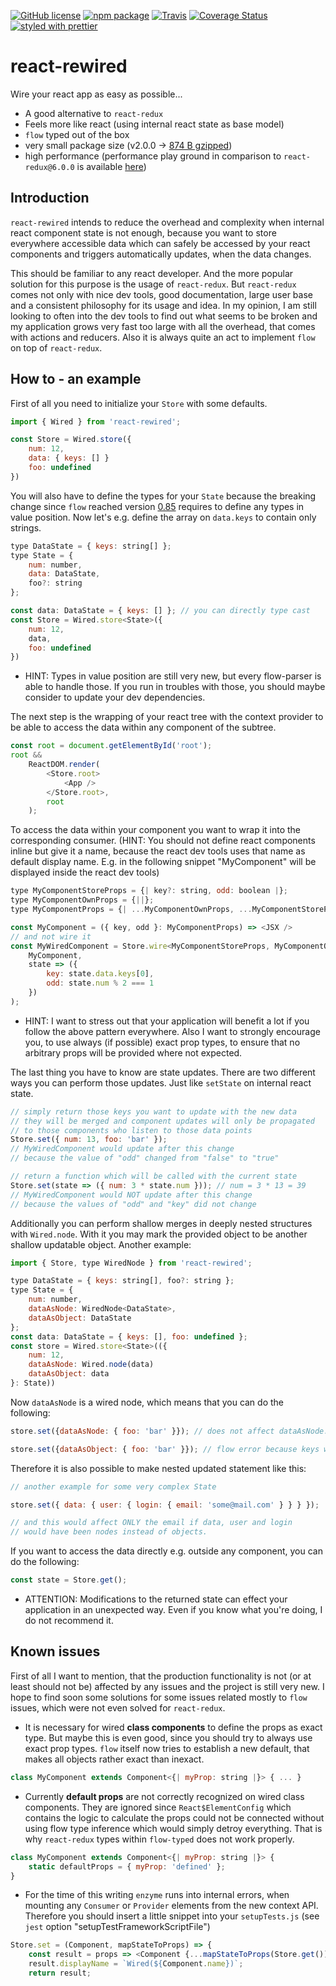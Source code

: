 [![GitHub license][license-image]][license-url]
[![npm package][npm-image]][npm-url]
[![Travis][build-image]][build-url]
[![Coverage Status][coveralls-image]][coveralls-url]
[![styled with prettier][prettier-image]][prettier-url]

# react-rewired

Wire your react app as easy as possible...

- A good alternative to `react-redux`
- Feels more like react (using internal react state as base model)
- `flow` typed out of the box
- very small package size (v2.0.0 -> [874 B gzipped](https://bundlephobia.com/result?p=react-rewired@2.0.0))
- high performance (performance play ground in comparison to `react-redux@6.0.0` is available [here](https://fdc-viktor-luft.github.io/react-rewired/performance/))

## Introduction

`react-rewired` intends to reduce the overhead and complexity when internal
react component state is not enough, because you want to store everywhere
accessible data which can safely be accessed by your react components
and triggers automatically updates, when the data changes.

This should be familiar to any react developer. And the more popular solution
for this purpose is the usage of `react-redux`. But `react-redux` comes not
only with nice dev tools, good documentation, large user base and a consistent
philosophy for its usage and idea. In my opinion, I am still looking to often
into the dev tools to find out what seems to be broken and my application grows
very fast too large with all the overhead, that comes with actions and reducers.
Also it is always quite an act to implement `flow` on top of `react-redux`.

## How to - an example
First of all you need to initialize your `Store` with some defaults.
```js
import { Wired } from 'react-rewired';

const Store = Wired.store({
    num: 12,
    data: { keys: [] }
    foo: undefined
})
```
You will also have to define the types for your `State` because the
breaking change since `flow` reached version [0.85](https://github.com/facebook/flow/releases/tag/v0.85.0)
requires to define any types in value position.
Now let's e.g. define the array on `data.keys` to contain only strings.
```js
type DataState = { keys: string[] };
type State = {
    num: number,
    data: DataState,
    foo?: string
};

const data: DataState = { keys: [] }; // you can directly type cast
const Store = Wired.store<State>({
    num: 12,
    data,
    foo: undefined
})
```
- HINT: Types in value position are still very new, but every flow-parser
is able to handle those. If you run in troubles with those, you should
maybe consider to update your dev dependencies.

The next step is the wrapping of your react tree with the context provider
to be able to access the data within any component of the subtree.
```js
const root = document.getElementById('root');
root &&
    ReactDOM.render(
        <Store.root>
            <App />
        </Store.root>,
        root
    );
```
To access the data within your component you want to wrap it into the
corresponding consumer. (HINT: You should not define react components
inline but give it a name, because the react dev tools uses that name as
default display name. E.g. in the following snippet "MyComponent" will
be displayed inside the react dev tools)
```js
type MyComponentStoreProps = {| key?: string, odd: boolean |};
type MyComponentOwnProps = {||};
type MyComponentProps = {| ...MyComponentOwnProps, ...MyComponentStoreProps |};

const MyComponent = ({ key, odd }: MyComponentProps) => <JSX />
// and not wire it
const MyWiredComponent = Store.wire<MyComponentStoreProps, MyComponentOwnProps>(
    MyComponent,
    state => ({
        key: state.data.keys[0],
        odd: state.num % 2 === 1
    })
);
```
- HINT: I want to stress out that your application will benefit a lot if
you follow the above pattern everywhere. Also I want to strongly encourage
you, to use always (if possible) exact prop types, to ensure that no arbitrary
props will be provided where not expected.

The last thing you have to know are state updates. There are two different ways you
can perform those updates. Just like `setState` on internal react state.
```js
// simply return those keys you want to update with the new data
// they will be merged and component updates will only be propagated
// to those components who listen to those data points
Store.set({ num: 13, foo: 'bar' });
// MyWiredComponent would update after this change
// because the value of "odd" changed from "false" to "true"

// return a function which will be called with the current state
Store.set(state => ({ num: 3 * state.num })); // num = 3 * 13 = 39
// MyWiredComponent would NOT update after this change
// because the values of "odd" and "key" did not change
```
Additionally you can perform shallow merges in deeply nested structures
with `Wired.node`. With it you may mark the provided object to be another
shallow updatable object. Another example:
```js
import { Store, type WiredNode } from 'react-rewired';

type DataState = { keys: string[], foo?: string };
type State = {
    num: number,
    dataAsNode: WiredNode<DataState>,
    dataAsObject: DataState
};
const data: DataState = { keys: [], foo: undefined };
const store = Wired.store<State>(({
    num: 12,
    dataAsNode: Wired.node(data)
    dataAsObject: data
}: State))
```
Now `dataAsNode` is a wired node, which means that you can do the following:
```js
store.set({dataAsNode: { foo: 'bar' }}); // does not affect dataAsNode.keys

store.set({dataAsObject: { foo: 'bar' }}); // flow error because keys were required AND dataAsObject.keys would be lost
```
Therefore it is also possible to make nested updated statement like this:
```js
// another example for some very complex State

store.set({ data: { user: { login: { email: 'some@mail.com' } } } });

// and this would affect ONLY the email if data, user and login
// would have been nodes instead of objects.
```
If you want to access the data directly e.g. outside any component, you can
do the following:
```js
const state = Store.get();
```
- ATTENTION: Modifications to the returned state can effect your application in
             an unexpected way. Even if you know what you're doing, I do not recommend it.

## Known issues
First of all I want to mention, that the production functionality is not
(or at least should not be) affected by any issues and the project is
still very new. I hope to find soon some solutions for some issues
related mostly to `flow` issues, which were not even solved for `react-redux`.

- It is necessary for wired **class components** to define the props as exact
  type. But maybe this is even good, since you should try to always use exact
  prop types. `flow` itself now tries to establish a new default, that makes all
  objects rather exact than inexact.
```js
class MyComponent extends Component<{| myProp: string |}> { ... }
```
- Currently **default props** are not correctly recognized on wired class
  components. They are ignored since `React$ElementConfig` which contains
  the logic to calculate the props could not be connected without using
  flow type inference which would simply detroy everything. That is why
  `react-redux` types within `flow-typed` does not work properly.
```js
class MyComponent extends Component<{| myProp: string |}> {
    static defaultProps = { myProp: 'defined' };
}
```
- For the time of this writing `enzyme` runs into internal errors, when
  mounting any `Consumer` or `Provider` elements from the new context API.
  Therefore you should insert a little snippet into your `setupTests.js`
  (see `jest` option "setupTestFrameworkScriptFile")
```js
Store.set = (Component, mapStateToProps) => {
    const result = props => <Component {...mapStateToProps(Store.get())} {...props} />;
    result.displayName = `Wired(${Component.name})`;
    return result;
```

[license-image]: https://img.shields.io/badge/license-MIT-blue.svg
[license-url]: https://github.com/fdc-viktor-luft/react-rewired/blob/master/LICENSE
[npm-image]: https://img.shields.io/npm/v/react-rewired.svg?style=flat-square
[npm-url]: https://www.npmjs.org/package/react-rewired
[build-image]: https://img.shields.io/travis/fdc-viktor-luft/react-rewired/master.svg?style=flat-square
[build-url]: https://travis-ci.org/fdc-viktor-luft/react-rewired
[coveralls-image]: https://coveralls.io/repos/github/fdc-viktor-luft/react-rewired/badge.svg?branch=master
[coveralls-url]: https://coveralls.io/github/fdc-viktor-luft/react-rewired?branch=master
[prettier-image]: https://img.shields.io/badge/styled_with-prettier-ff69b4.svg
[prettier-url]: https://github.com/prettier/prettier
